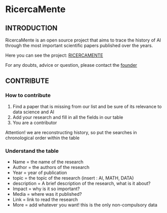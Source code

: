 # RicercaMente

## INTRODUCTION

RicercaMente is an open source project that aims to trace the history of AI through the most important scientific papers published over the years.

Here you can see the project: [RICERCAMENTE](https://edopedrocchi.github.io/RicercaMente/)

For any doubts, advice or question, please contact the [founder](https://www.linkedin.com/in/pedrocchi-edoardo-129489243/)
## CONTRIBUTE

### How to contribute

1. Find a paper that is missing from our list and be sure of its relevance to data science and AI
2. Add your research and fill in all the fields in our table
3. You are a contributor

Attention! we are reconstructing history, so put the searches in chronological order within the table


### Understand the table

- Name = the name of the research
- Author =  the authors of the research
- Year = year of publication
- topic = the topic of the research (insert : AI, MATH, DATA)
- description = A brief description of the research, what is it about?
- Impact = why is it so important?
- Media = where was it published?
- Link = link to read the research
- More = add whatever you want! this is the only non-compulsory data
